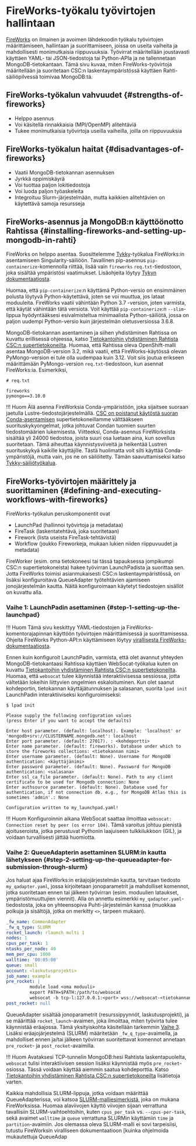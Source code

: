 # FireWorks-työkalu työvirtojen hallintaan

[FireWorks](https://materialsproject.github.io/fireworks/) on ilmainen ja avoimen lähdekoodin työkalu työvirtojen määrittämiseen, hallintaan ja suorittamiseen, joissa on useita vaiheita ja mahdollisesti monimutkaisia riippuvuuksia. Työvirrat määritellään joustavasti käyttäen YAML- tai JSON-tiedostoja tai Python-APIa ja ne tallennetaan MongoDB-tietokantaan. Tämä sivu kuvaa, miten FireWorks-työvirtoja määritellään ja suoritetaan CSC:n laskentaympäristössä käyttäen Rahti-säiliöpilvessä toimivaa MongoDB:tä.

## FireWorks-työkalun vahvuudet {#strengths-of-fireworks}

* Helppo asennus
* Voi käsitellä rinnakkaisia (MPI/OpenMP) alitehtäviä
* Tukee monimutkaisia työvirtoja useilla vaiheilla, joilla on riippuvuuksia

## FireWorks-työkalun haitat {#disadvantages-of-fireworks}

* Vaatii MongoDB-tietokannan asennuksen
* Jyrkkä oppimiskäyrä
* Voi tuottaa paljon lokitiedostoja
* Voi luoda paljon työaskeleita
* Integroituu Slurm-järjestelmään, mutta kaikkien alitehtävien on käytettävä samoja resursseja

## FireWorks-asennus ja MongoDB:n käyttöönotto Rahtissa {#installing-fireworks-and-setting-up-mongodb-in-rahti}

FireWorks on helppo asentaa. Suosittelemme [Tykky](../containers/tykky.md)-työkalua FireWorks:in asentamiseen Singularity-säiliöön. Tavallinen pip-asennus `pip-containerize`-komennolla riittää, lisää vain `fireworks` `req.txt`-tiedostoon, joka sisältää ympäristösi vaatimukset. Lisäohjeita löytyy [Tykyn dokumentaatiosta](../containers/tykky.md#pip-based-installations).

Huomaa, että `pip-containerize`:n käyttämä Python-versio on ensimmäinen polusta löytyvä Python-käytettävä, joten se voi muuttua, jos lataat moduuleita. FireWorks vaatii vähintään Python 3.7 -version, joten varmista, että käytät vähintään tätä versiota. Voit käyttää `pip-containerize`:n `--slim`-lippua hyödyntääksesi esivalmisteltua minimaalista Python-säiliötä, jossa on paljon uudempi Python-versio kuin järjestelmän oletusversiossa 3.6.8.

MongoDB-tietokannan asentaminen ja siihen yhdistäminen Rahtissa on kuvattu erillisessä ohjeessa, katso [Tietokantoihin yhdistäminen Rahtista CSC:n supertietokoneilta](../../cloud/rahti/tutorials/connect-database-hpc.md). Huomaa, että Rahtissa oleva OpenShift-malli asentaa MongoDB-version 3.2, mikä vaatii, että FireWorks-käytössä olevan PyMongo-version ei tule olla uudempaa kuin 3.12. Voit siis joutua erikseen määrittämään PyMongo-version `req.txt`-tiedostoon, kun asennat FireWorks:ia. Esimerkiksi,

```
# req.txt

fireworks
pymongo==3.10.0
```

!!! Huom
    Älä asenna FireWorksia Conda-ympäristöön, joka sijaitsee suoraan jaetulla Lustre-tiedostojärjestelmällä. [CSC on poistanut käytöstä suoran Conda-asentamisen](../../support/tutorials/conda.md)
    supertietokoneillamme välttääkseen suorituskykyongelmat, jotka johtuvat Condan tuomien suurten tiedostomäärien lukemisesta. Viitteeksi, Conda-asennus FireWorksista sisältää yli 24000 tiedostoa, joista suuri osa luetaan aina, kun sovellus suoritetaan. Tämä aiheuttaa käynnistysviiveitä ja heikentää Lustren suorituskykyä kaikille käyttäjille. Tästä huolimatta voit silti käyttää Conda-ympäristöjä, mutta vain, jos ne on säilöitetty. Tämän saavuttamiseksi katso [Tykky-säiliötyökalua](../containers/tykky.md).

## FireWorks-työvirtojen määrittely ja suorittaminen {#defining-and-executing-workflows-with-fireworks}

FireWorks-työkalun peruskomponentit ovat

- LaunchPad (hallinnoi työvirtoja ja metadataa)
- FireTask (laskentatehtävä, joka suoritetaan)
- Firework (lista useista FireTask-tehtävistä)
- Workflow (joukko Fireworkeja, mukaan lukien niiden riippuvuudet ja metadata)

FireWorker (esim. oma tietokoneesi tai tässä tapauksessa jompikumpi CSC:n supertietokoneista) hakee työvirran LaunchPadista ja suorittaa sen. Jotta FireWorks toimisi asianmukaisesti CSC:n laskentaympäristössä, on lisäksi konfiguroitava QueueAdapter työtehtävien ajamiseen jonojärjestelmän kautta. Näitä konfiguroimaan käytetyt tiedostojen sisällöt on kuvattu alla.

### Vaihe 1: LaunchPadin asettaminen {#step-1-setting-up-the-launchpad}

!!! Huom
    Tämä sivu keskittyy YAML-tiedostojen ja FireWorks-komentorajapinnan käyttöön työvirtojen määrittämisessä ja suorittamisessa. Ohjeita FireWorks Python-API:n käyttämiseen löytyy [virallisesta FireWorks-dokumentaatiosta](https://materialsproject.github.io/fireworks/).

Ennen kuin konfiguroit LaunchPadin, varmista, että olet avannut yhteyden MongoDB-tietokantaasi Rahtissa käyttäen WebSocat-työkalua kuten on kuvattu [Tietokantoihin yhdistäminen Rahtista CSC:n supertietokoneilta](../../cloud/rahti/tutorials/connect-database-hpc.md). Huomaa, että `websocat` tulee käynnistää interaktiivisessa sessiossa, jotta vältetään lokeihin liittyvien ongelmien eskaloituminen. Kun olet saanut kohdeportin, tietokannan käyttäjätunnuksen ja salasanan, suorita `lpad init` LaunchPadin interaktiiviseksi konfiguroimiseksi:

```console
$ lpad init

Please supply the following configuration values
(press Enter if you want to accept the defaults)

Enter host parameter. (default: localhost). Example: 'localhost' or 'mongodb+srv://CLUSTERNAME.mongodb.net': localhost
Enter port parameter. (default: 27017). : <kohdeportti>
Enter name parameter. (default: fireworks). Database under which to store the fireworks collections: <tietokannan nimi>
Enter username parameter. (default: None). Username for MongoDB authentication: <käyttäjänimi>
Enter password parameter. (default: None). Password for MongoDB authentication: <salasana>
Enter ssl_ca_file parameter. (default: None). Path to any client certificate to be used for Mongodb connection: None
Enter authsource parameter. (default: None). Database used for authentication, if not connection db. e.g., for MongoDB Atlas this is sometimes 'admin'.: None

Configuration written to my_launchpad.yaml!
```

!!! Huom
    Konfiguroinnin aikana WebSocat saattaa ilmoittaa `websocat: Connection reset by peer (os error 104)`. Tämä varoitus johtuu pienistä ajoituseroista, jotka perustuvat Pythonin laajuiseen tulkkilukkoon (GIL), ja voidaan turvallisesti jättää huomiotta.

### Vaihe 2: QueueAdapterin asettaminen SLURM:in kautta lähetykseen {#step-2-setting-up-the-queueadapter-for-submission-through-slurm}

Jos haluat ajaa FireWorks:in eräajojärjestelmän kautta, tarvitaan tiedosto `my_qadapter.yaml`, jossa kirjoitetaan jonoparametrit ja mahdolliset komennot, jotka suoritetaan ennen tai jälkeen työvirran (esim. moduulien lataukset, ympäristömuuttujien viennit). Alla on annettu esimerkki `my_qadapter.yaml`-tiedostosta, joka on yhteensopiva Puhti-järjestelmän kanssa (muokkaa polkuja ja sisältöjä, jotka on merkitty `<>`, tarpeen mukaan).

```yaml
_fw_name: CommonAdapter
_fw_q_type: SLURM
rocket_launch: rlaunch multi 1
nodes: 1
cpus_per_task: 1
ntasks_per_node: 40
mem_per_cpu: 1000
walltime: '00:05:00'
queue: small
account: <laskutusprojekti>
job_name: example
pre_rocket: |
         module load <oma moduuli>
         export PATH=$PATH:/path/to/websocat
         websocat -b tcp-l:127.0.0.1:<port> wss://websocat-<tietokannan nimi>.rahtiapp.fi -E &
post_rocket: null
```

QueueAdapter sisältää jonoparametrit (resurssipyynnöt, laskutusprojekti), ja se määrittää `rocket_launch`-avaimen, joka ilmoittaa, miten työvirta tulee käynnistää eräajossa. Tämä yksityiskohta käsitellään tarkemmin [Vaihe 3](fireworks.md#step-3-defining-and-executing-a-simple-fireworks-workflow). Lisäksi eräajojärjestelmä (SLURM) määritetään `_fw_q_type`-avaimella, ja mahdolliset ennen ja/tai jälkeen työvirran suoritettavat komennot annetaan `pre_rocket`- ja `post_rocket`-avaimilla.

!!! Huom
    Avataksesi TCP-tunnelin MongoDB:hesi Rahtista laskentapuolelta, `websocat` tulisi interaktiivisen session lisäksi käynnistää myös `pre_rocket`-osiossa. Tässä voidaan käyttää aiemmin saatua kohdeporttia. Katso [Tietokantoihin yhdistäminen Rahtista CSC:n supertietokoneilta](../../cloud/rahti/tutorials/connect-database-hpc.md#step-2-running-websocat-on-csc-supercomputers) lisätietoja varten.

Kaikkia mahdollisia SLURM-lippuja, jotka voidaan määrittää QueueAdapterissa, voi katsoa [SLURM-malliesimerkistä](https://github.com/materialsproject/fireworks/blob/main/fireworks/user_objects/queue_adapters/SLURM_template.txt), joka on mukana FireWorksissa. Huomaa alaviivojen käyttö viivojen sijaan verrattuna tavallisiin SLURM-vaihtoehtoihin, kuten `cpus_per_task` vs. `--cpus-per-task`, sekä avaimet `walltime` ja `queue` verrattuna SLURMin käyttämiin `time` ja `partition`-avaimiin. Jos olemassa oleva SLURM-malli ei sovi tarpeisiisi, tutustu FireWorksin viralliseen dokumentaatioon [kuinka ohjelmoida mukautettuja QueueAdap